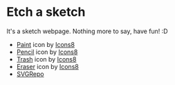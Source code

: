 # Etch a sketch

It's a sketch webpage. Nothing more to say, have fun! :D

<ul>
  <li><a target="_blank" href="https://icons8.com/icon/8141/paint-brush">Paint</a> icon by <a target="_blank" href="https://icons8.com">Icons8</a></li>
  <li><a target="_blank" href="https://icons8.com/icon/11762/pencil">Pencil</a> icon by <a target="_blank" href="https://icons8.com">Icons8</a></li>
  <li><a target="_blank" href="https://icons8.com/icon/O7BBik3rMCvX/trash">Trash</a> icon by <a target="_blank" href="https://icons8.com">Icons8</a></li>
  <li><a target="_blank" href="https://icons8.com/icon/Zpf4IMXv5VLF/eraser">Eraser</a> icon by <a target="_blank" href="https://icons8.com">Icons8</a></li>
  <li><a target="_blank" href="https://www.svgrepo.com/ ">SVGRepo</a></li>
</ul>

